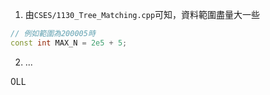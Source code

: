 1. 由`CSES/1130_Tree_Matching.cpp`可知，資料範圍盡量大一些
```cpp
// 例如範圍為200005時
const int MAX_N = 2e5 + 5;
```
2. ...

0LL